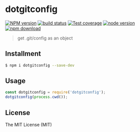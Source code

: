 # dotgitconfig

[![NPM version][npm-image]][npm-url]
[![build status][travis-image]][travis-url]
[![Test coverage][coveralls-image]][coveralls-url]
[![node version][node-image]][node-url]
[![npm download][download-image]][download-url]

[npm-image]: https://img.shields.io/npm/v/dotgitconfig.svg?style=flat-square
[npm-url]: https://npmjs.org/package/dotgitconfig
[travis-image]: https://img.shields.io/travis/xudafeng/dotgitconfig.svg?style=flat-square
[travis-url]: https://travis-ci.org/xudafeng/dotgitconfig
[coveralls-image]: https://img.shields.io/coveralls/xudafeng/dotgitconfig.svg?style=flat-square
[coveralls-url]: https://coveralls.io/r/xudafeng/dotgitconfig?branch=master
[node-image]: https://img.shields.io/badge/node.js-%3E=_8-green.svg?style=flat-square
[node-url]: http://nodejs.org/download/
[download-image]: https://img.shields.io/npm/dm/dotgitconfig.svg?style=flat-square
[download-url]: https://npmjs.org/package/dotgitconfig

> get .git/config as an object

## Installment

```bash
$ npm i dotgitconfig --save-dev
```

## Usage

```javascript
const dotgitconfig = require('dotgitconfig');
dotgitconfig(process.cwd());
```

## License

The MIT License (MIT)

